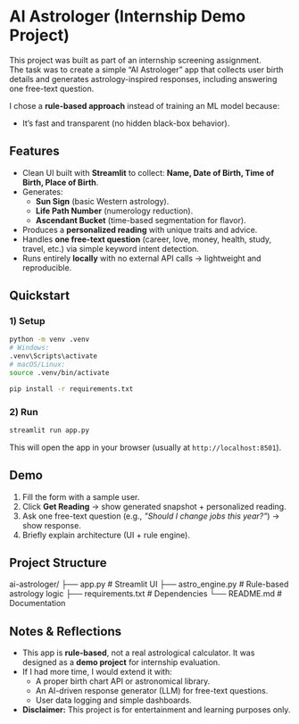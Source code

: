 #  AI Astrologer (Internship Demo Project)

This project was built as part of an internship screening assignment.  
The task was to create a simple “AI Astrologer” app that collects user birth details and generates astrology-inspired responses, including answering one free-text question.  

I chose a **rule-based approach** instead of training an ML model because:  
- It’s fast and transparent (no hidden black-box behavior).   
 

##  Features
- Clean UI built with **Streamlit** to collect: **Name, Date of Birth, Time of Birth, Place of Birth**.  
- Generates:  
  - **Sun Sign** (basic Western astrology).  
  - **Life Path Number** (numerology reduction).  
  - **Ascendant Bucket** (time-based segmentation for flavor).  
- Produces a **personalized reading** with unique traits and advice.  
- Handles **one free-text question** (career, love, money, health, study, travel, etc.) via simple keyword intent detection.  
- Runs entirely **locally** with no external API calls → lightweight and reproducible.  

## Quickstart

### 1) Setup
```bash
python -m venv .venv
# Windows:
.venv\Scripts\activate
# macOS/Linux:
source .venv/bin/activate

pip install -r requirements.txt
```

### 2) Run
```bash
streamlit run app.py
```
This will open the app in your browser (usually at `http://localhost:8501`).  

##  Demo 
1. Fill the form with a sample user.  
2. Click **Get Reading** → show generated snapshot + personalized reading.  
3. Ask one free-text question (e.g., *"Should I change jobs this year?"*) → show response.  
4. Briefly explain architecture (UI + rule engine).  


##  Project Structure
ai-astrologer/
├── app.py             # Streamlit UI
├── astro_engine.py    # Rule-based astrology logic
├── requirements.txt   # Dependencies
└── README.md          # Documentation

##  Notes & Reflections
- This app is **rule-based**, not a real astrological calculator. It was designed as a **demo project** for internship evaluation.  
- If I had more time, I would extend it with:  
  - A proper birth chart API or astronomical library.  
  - An AI-driven response generator (LLM) for free-text questions.  
  - User data logging and simple dashboards.  
- **Disclaimer:** This project is for entertainment and learning purposes only.  
